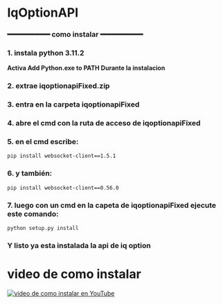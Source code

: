 # IqOptionAPI
### ━━━━━━━━━━ **como instalar** ━━━━━━━━━━

### 1. instala python 3.11.2
**Activa Add Python.exe to PATH Durante la instalacion**
### 2. extrae iqoptionapiFixed.zip

### 3. entra en la carpeta iqoptionapiFixed

### 4. abre el cmd con la ruta de acceso de iqoptionapiFixed

### 5. en el cmd escribe:
~~~
pip install websocket-client==1.5.1
~~~
### 6. y también:
~~~
pip install websocket-client==0.56.0
~~~

### 7. luego con un cmd en la capeta de iqoptionapiFixed ejecute este comando: 
~~~
python setup.py install
~~~

### Y listo ya esta instalada la api de iq option


# video de como instalar
[![video de como instalar en YouTube](https://img.youtube.com/vi/KcLF2Dh5-3I/0.jpg)](https://youtu.be/KcLF2Dh5-3I)

